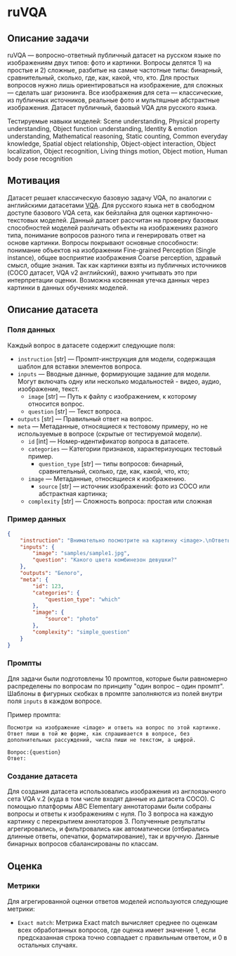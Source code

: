 # ruVQA


## Описание задачи

ruVQA — вопросно-ответный публичный датасет на русском языке по изображениям двух типов: фото и картинки. 
Вопросы делятся 1) на простые и 2) сложные, разбитые на самые частотные типы: бинарный, сравнительный, сколько, где, как, какой, что, кто. Для простых вопросов нужно лишь ориентироваться на изображение, для сложных — сделать шаг ризонинга. Все изображения для сета — классические, из публичных источников, реальные фото и мультяшные абстрактные изображения. Датасет публичный, базовый VQA для русского языка.

Тестируемые навыки моделей: Scene understanding, Physical property understanding, Object function understanding, Identity & emotion understanding, Mathematical reasoning, Static counting, Common everyday knowledge, Spatial object relationship, Object-object interaction, Object localization, Object recognition, Living things motion, Object motion, Human body pose recognition


## Мотивация

Датасет решает классическую базовую задачу VQA, по аналогии с английскими датасетами [VQA](https://visualqa.org/download.html). Для русского языка нет в свободном доступе базового VQA сета, как бейзлайна для оценки картиночно-текстовых моделей. Данный датасет рассчитан на проверку базовых способностей моделей различать объекты на изображениях разного типа, понимание вопросов разного типа и генерировать ответ на основе картинки. Вопросы покрывают основные способности: понимание объектов на изображении Fine-grained Perception (Single instance), общее восприятие изображения Coarse perception, здравый смысл, общие знания. Так как картинки взяты из публичных источников (COCO датасет, VQA v2 английский), важно учитывать это при интерпретации оценки. Возможна косвенная утечка данных через картинки в данных обучениях моделей.


## Описание датасета

### Поля данных

Каждый вопрос в датасете содержит следующие поля:

- `instruction` [str] — Промпт-инструкция для модели, содержащая шаблон для вставки элементов вопроса.
- `inputs` — Вводные данные, формирующие задание для модели. Могут включать одну или несколько модальностей - видео, аудио, изображение, текст.
    - `image` [str] — Путь к файлу с изображением, к которому относится вопрос.
    - `question` [str] — Текст вопроса.
- `outputs` [str] — Правильный ответ на вопрос.
- `meta` — Метаданные, относящиеся к тестовому примеру, но не используемые в вопросе (скрытые от тестируемой модели).
    - `id` [int] — Номер-идентификатор вопроса в датасете.
    - `categories` — Категории признаков, характеризующих тестовый пример.
        - `question_type` [str] — типы вопросов: бинарный, сравнительный, сколько, где, как, какой, что, кто;
    - `image` — Метаданные, относящиеся к изображению.
        - `source` [str] — источник изображений: фото из COCO или абстрактная картинка;
    - `complexity` [str] — Сложность вопроса: простая или сложная


### Пример данных

```json
{
    "instruction": "Внимательно посмотрите на картинку <image>.\nОтветьте кратко на вопрос. В качестве ответа напишите слово в той же форме, как спрашивается в вопросе, без дополнительных рассуждений, либо цифру, если ответом является число.\nВопрос:{question}\nОтвет:",
    "inputs": {
        "image": "samples/sample1.jpg",
        "question": "Какого цвета комбинезон девушки?"
    },
    "outputs": "Белого",
    "meta": {
        "id": 123,
        "categories": {
            "question_type": "which"
        },
        "image": {
            "source": "photo"
        },
        "complexity": "simple_question"
    }
}
```


### Промпты

Для задачи были подготовлены 10 промптов, которые были равномерно распределены по вопросам по принципу "один вопрос – один промпт". Шаблоны в фигурных скобках в промпте заполняются из полей внутри поля `inputs` в каждом вопросе.


Пример промпта:

```
Посмотри на изображение <image> и ответь на вопрос по этой картинке. Ответ пиши в той же форме, как спрашивается в вопросе, без дополнительных рассуждений, числа пиши не текстом, а цифрой.

Вопрос:{question}
Ответ:
```


### Создание датасета

Для создания датасета использовались изображения из англоязычного сета VQA v.2 (куда в том числе входят данные из датасета COCO). 
С помощью платформы ABC Elementary аннотаторами были собраны вопросы и ответы к изображениям с нуля. По 3 вопроса на каждую картинку с перекрытием аннотаторов 3.
Полученные результаты агрегировались, и фильтровались как автоматически (отбирались длинные ответы, опечатки, форматирование), так и вручную. Данные бинарных вопросов сбалансированы по классам.


## Оценка


### Метрики

Для агрегированной оценки ответов моделей используются следующие метрики:

- `Exact match`: Метрика Exact match вычисляет среднее по оценкам всех обработанных вопросов, где оценка имеет значение 1, если предсказанная строка точно совпадает с правильным ответом, и 0 в остальных случаях.
